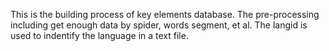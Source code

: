 This is the building process of key elements database.
The pre-processing including get enough data by spider, words segment, et al.
The langid is used to indentify the language in a text file.